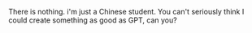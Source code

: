There is nothing. i'm just a Chinese student. You can't seriously think I could create something as good as GPT, can you?
